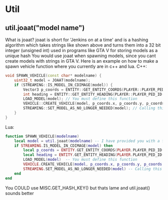 # Util

## util.joaat("model name")
What is joaat?
joaat is short for 'Jenkins on at a time' and is a hashing algorithm which takes strings like shown above and turns them into a 32 bit integer (unsigned int) used in programs like GTA V for storing models as a unique hash
You would use joaat when spawning models, since you cant create models with strings in GTA V. Here is an example on how to make a spawn vehicle function where you currently are in c++ and lua.
C++:
```cpp
void SPAWN_VEHICLE(const char* modelname) {
    uint32_t model = JOAAT(modelname);
    if (STREAMING::IS_MODEL_IN_CDIMAGE(model)) {
        Vector3 p_coords = ENTITY::GET_ENTITY_COORDS(PLAYER::PLAYER_PED_ID(), true);
        int heading = ENTITY::GET_ENTITY_HEADING(PLAYER::PLAYER_PED_ID());
        LOAD_MODEL(model); // You must define this function
        VEHICLE::CREATE_VEHICLE(model, p_coords.x, p_coords.y, p_coords.z, heading, false, false, true);
        STREAMING::SET_MODEL_AS_NO_LONGER_NEEDED(model); // Calling this unloads the model from memory, freeing ram
    }
}
```

Lua:
```lua
function SPAWN_VEHICLE(modelname)
    local model = util.joaat(modelname) -- I have provided you with a function here
    if STREAMING.IS_MODEL_IN_CDIMAGE(model) then
        local p_coords = ENTITY.GET_ENTITY_COORDS(PLAYER.PLAYER_PED_ID(), true)
        local heading = ENTITY.GET_ENTITY_HEADING(PLAYER.PLAYER_PED_ID())
        LOAD_MODEL(model)  -- You must define this function
        VEHICLE.CREATE_VEHICLE(model, p_coords.x, p_coords.y, p_coords.z, heading, false, false, true)
        STREAMING.SET_MODEL_AS_NO_LONGER_NEEDED(model) -- Calling this unloads the model from memory, freeing ram
    end
end

```
You COULD use MISC.GET_HASH_KEY() but thats lame and util.joaat() sounds better

